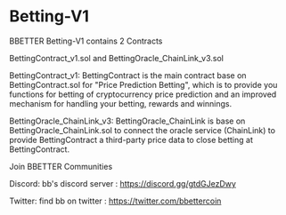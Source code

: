 # Betting-V1

BBETTER Betting-V1 contains 2 Contracts

BettingContract_v1.sol and BettingOracle_ChainLink_v3.sol

BettingContract_v1: BettingContract is the main contract base on BettingContract.sol for "Price Prediction Betting", which is to provide you functions for betting of cryptocurrency price prediction and an improved mechanism for handling your betting, rewards and winnings.

BettingOracle_ChainLink_v3: BettingOracle_ChainLink is base on BettingOracle_ChainLink.sol to connect the oracle service (ChainLink) to provide BettingContract a third-party price data to close betting at BettingContract.

Join BBETTER Communities

Discord: bb's discord server : https://discord.gg/gtdGJezDwy

Twitter: find bb on twitter : https://twitter.com/bbettercoin
